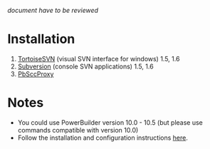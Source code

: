_document have to be reviewed_

# Installation #

  1. [TortoiseSVN](http://tortoisesvn.tigris.org/) (visual SVN interface for windows) 1.5, 1.6
  1. [Subversion](http://subversion.tigris.org/) (console SVN applications) 1.5, 1.6
  1. [PbSccProxy](http://dm.char.com.ua/pb/pbscc/pbscc.htm)

# Notes #

  * You could use PowerBuilder version 10.0 - 10.5 (but please use commands compatible with version 10.0)
  * Follow the installation and configuration instructions [here](http://dm.char.com.ua/pb/pbscc/pbscc.htm).